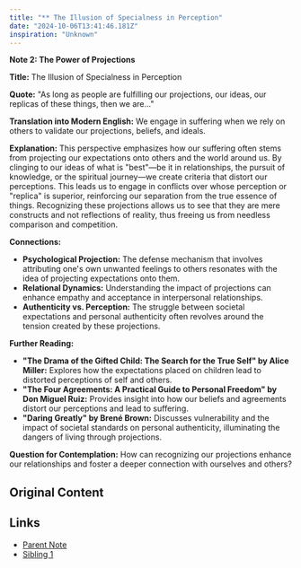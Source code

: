 ```yaml
---
title: "** The Illusion of Specialness in Perception"
date: "2024-10-06T13:41:46.181Z"
inspiration: "Unknown"
---
```


**Note 2: The Power of Projections**

**Title:** The Illusion of Specialness in Perception

**Quote:** "As long as people are fulfilling our projections, our ideas, our replicas of these things, then we are..."

**Translation into Modern English:** We engage in suffering when we rely on others to validate our projections, beliefs, and ideals.

**Explanation:** This perspective emphasizes how our suffering often stems from projecting our expectations onto others and the world around us. By clinging to our ideas of what is "best"—be it in relationships, the pursuit of knowledge, or the spiritual journey—we create criteria that distort our perceptions. This leads us to engage in conflicts over whose perception or "replica" is superior, reinforcing our separation from the true essence of things. Recognizing these projections allows us to see that they are mere constructs and not reflections of reality, thus freeing us from needless comparison and competition.

**Connections:**
- **Psychological Projection:** The defense mechanism that involves attributing one's own unwanted feelings to others resonates with the idea of projecting expectations onto them.
- **Relational Dynamics:** Understanding the impact of projections can enhance empathy and acceptance in interpersonal relationships.
- **Authenticity vs. Perception:** The struggle between societal expectations and personal authenticity often revolves around the tension created by these projections.

**Further Reading:**
- **"The Drama of the Gifted Child: The Search for the True Self" by Alice Miller:** Explores how the expectations placed on children lead to distorted perceptions of self and others.
- **"The Four Agreements: A Practical Guide to Personal Freedom" by Don Miguel Ruiz:** Provides insight into how our beliefs and agreements distort our perceptions and lead to suffering.
- **"Daring Greatly" by Brené Brown:** Discusses vulnerability and the impact of societal standards on personal authenticity, illuminating the dangers of living through projections.

**Question for Contemplation:** How can recognizing our projections enhance our relationships and foster a deeper connection with ourselves and others?

## Original Content



## Links

- [Parent Note](/parent-note.md)
- [Sibling 1](/zettel1.md)
